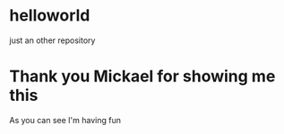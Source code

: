 # helloworld
just an other repository
# Thank you Mickael for showing me this
As you can see I'm having fun
